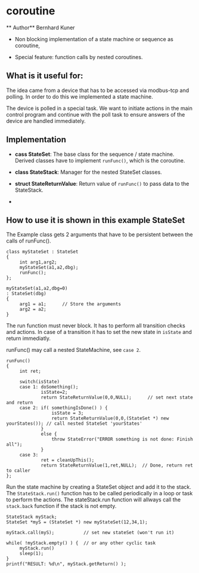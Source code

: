# coroutine

** Author** Bernhard Kuner

* Non blocking implementation of a state machine or sequence as coroutine,

* Special feature: function calls by nested coroutines.

## What is it useful for:

The idea came from a device that has to be accessed via modbus-tcp and polling. In order to 
do this we implemented a state machine.

The device is polled in a special task. We want to initiate actions in the main control program
and continue with the poll task to ensure answers of the device are handled immediately.

## Implementation

* **cass StateSet**: The base class for the sequence / state machine. Derived classes have to 
implement `runFunc()`, which is the coroutine.

* **class StateStack**: Manager for the nested StateSet classes.

* **struct StateReturnValue**: Return value of `runFunc()` to pass data to the StateStack.

*

## How to use it is shown in this example StateSet

The Example class gets 2 arguments that have to be persistent between the calls of runFunc().

```
class myStateSet : StateSet
{
     int arg1,arg2;
     myStateSet(a1,a2,dbg);
     runFunc();
};

myStateSet(a1,a2,dbg=0)
: StateSet(dbg)
{
     arg1 = a1;      // Store the arguments
     arg2 = a2;
}
```

The run function must never block. It has to perform all transition checks and actions. In case of a transition
it has to set the new state in `isState` and return immediatly.

runFunc() may call a nested StateMachine, see `case 2`.

```
runFunc()
{
     int ret;

     switch(isState)
     case 1: doSomething();
             isState=2;
             return StateReturnValue(0,0,NULL);      // set next state and return
     case 2: if( somethingIsDone() ) {
                 isState = 3;
                 return StateReturnValue(0,0,(StateSet *) new yourStates()); // call nested StateSet 'yourStates'
             }
             else {
                 throw StateError("ERROR something is not done: Finish all");
             }
     case 3:
             ret = cleanUpThis();
             return StateReturnValue(1,ret,NULL);  // Done, return ret to caller
};
```

Run the state machine by creating a StateSet object and add it to the stack. The `StateStack.run()` function
has to be called periodically in a loop or task to perform the actions. The stateStack.run function will
allways call the `stack.back` function if the stack is not empty.

```
StateStack myStack;
StateSet *myS = (StateSet *) new myStateSet(12,34,1);

myStack.call(myS);           // set new stateSet (won't run it)

while( !myStack.empty() ) {  // or any other cyclic task
     myStack.run()
     sleep(1);
}
printf("RESULT: %d\n", myStack.getReturn() );
```
